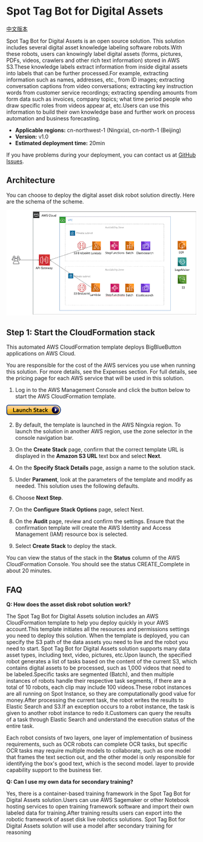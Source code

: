 # Spot Tag Bot for Digital Assets

[中文版本](./README_ZH.md)

Spot Tag Bot for Digital Assets is an open source solution. This solution includes several digital asset knowledge labeling software robots.With these robots, users can knowingly label digital assets (forms, pictures, PDFs, videos, crawlers and other rich text information) stored in AWS S3.These knowledge labels extract information from inside digital assets into labels that can be further processed.For example, extracting information such as names, addresses, etc., from ID images; extracting conversation captions from video conversations; extracting key instruction words from customer service recordings; extracting spending amounts from form data such as invoices, company topics; what time period people who draw specific roles from videos appear at, etc.Users can use this information to build their own knowledge base and further work on process automation and business forecasting.

- **Applicable regions:** cn-northwest-1 (Ningxia), cn-north-1 (Beijing)
- **Version:** v1.0
- **Estimated deployment time:** 20min

If you have problems during your deployment, you can contact us at [GitHub Issues](https://github.com/aws-samples/spot-tag-bot-for-digital-assets/issues).

## Architecture

You can choose to deploy the digital asset disk robot solution directly. Here are the schema of the scheme.

![Architect](assets/architect.png)

## Step 1: Start the CloudFormation stack

This automated AWS CloudFormation template deploys BigBlueButton applications on AWS Cloud.

You are responsible for the cost of the AWS services you use when running this solution. For more details, see the Expenses section. For full details, see the pricing page for each AWS service that will be used in this solution.

1. Log in to the AWS Management Console and click the button below to start the AWS CloudFormation template.

 [![Launch Stack](assets/launch-stack.png)](https://cn-northwest-1.console.amazonaws.cn/cloudformation/home?region=cn-northwest-1#/stacks/create/template?stackName=SpotTagBot&templateurl=https:%2f%2faws-solutions-reference.s3.cn-north-1.amazonaws.com.cn%2fspot-tag-bot%2flatest%2f00-Master.template)
 
2. By default, the template is launched in the AWS Ningxia region. To launch the solution in another AWS region, use the zone selector in the console navigation bar.

3. On the **Create Stack** page, confirm that the correct template URL is displayed in the **Amazon S3 URL** text box and select **Next**.

4. On the **Specify Stack Details** page, assign a name to the solution stack.

5. Under **Parament**, look at the parameters of the template and modify as needed. This solution uses the following defaults.

2. Choose **Next Step**.

3. On the **Configure Stack Options** page, select Next.

4. On the **Audit** page, review and confirm the settings. Ensure that the confirmation template will create the AWS Identity and Access Management (IAM) resource box is selected.

5. Select **Create Stack** to deploy the stack.

You can view the status of the stack in the **Status** column of the AWS CloudFormation Console. You should see the status CREATE_Complete in about 20 minutes.

## FAQ

**Q: How does the asset disk robot solution work?**

The Spot Tag Bot for Digital Assets solution includes an AWS CloudFormation template to help you deploy quickly in your AWS account.This template initiates all the resources and permissions settings you need to deploy this solution.
When the template is deployed, you can specify the S3 path of the data assets you need to live and the robot you need to start. Spot Tag Bot for Digital Assets solution supports many data asset types, including text, video, pictures, etc.Upon launch, the specified robot generates a list of tasks based on the content of the current S3, which contains digital assets to be processed, such as 1,000 videos that need to be labeled.Specific tasks are segmented (Batch), and then multiple instances of robots handle their respective task segments, if there are a total of 10 robots, each clip may include 100 videos.These robot instances are all running on Spot Instance, so they are computationally good value for money.After processing the current task, the robot writes the results to Elastic Search and S3.If an exception occurs to a robot instance, the task is given to another robot instance to redo it.Customers can query the results of a task through Elastic Search and understand the execution status of the entire task.

Each robot consists of two layers, one layer of implementation of business requirements, such as OCR robots can complete OCR tasks, but specific OCR tasks may require multiple models to collaborate, such as one model that frames the text section out, and the other model is only responsible for identifying the box's good text, which is the second model. layer to provide capability support to the business tier.

**Q: Can I use my own data for secondary training?**

Yes, there is a container-based training framework in the Spot Tag Bot for Digital Assets solution.Users can use AWS Sagemaker or other Notebook hosting services to open training framework software and import their own labeled data for training.After training results users can export into the robotic framework of asset disk live robotics solutions. Spot Tag Bot for Digital Assets solution will use a model after secondary training for reasoning
